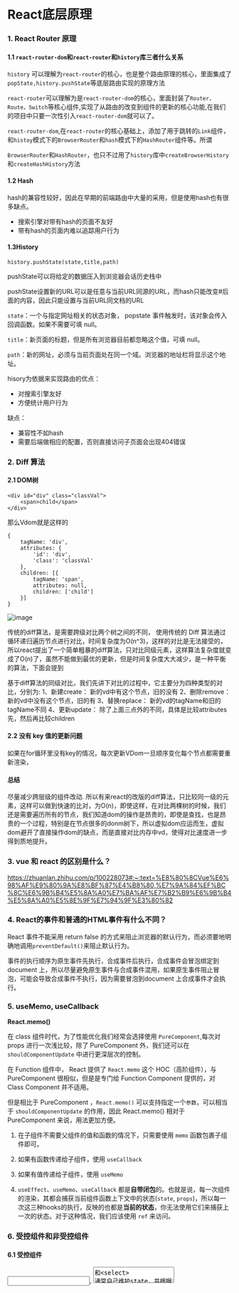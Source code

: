 # React底层原理

### 1. React Router 原理

#### 1.1 `react-router-dom`和`react-router`和`history`库三者什么关系

`history` 可以理解为`react-router`的核心，也是整个路由原理的核心，里面集成了`popState,history.pushState`等底层路由实现的原理方法

`react-router`可以理解为是`react-router-dom`的核心，里面封装了`Router，Route，Switch`等核心组件,实现了从路由的改变到组件的更新的核心功能,在我们的项目中只要一次性引入`react-router-dom`就可以了。

`react-router-dom`,在`react-router`的核心基础上，添加了用于跳转的`Link`组件，和`histoy`模式下的`BrowserRouter`和`hash`模式下的`HashRouter`组件等。所谓

`BrowserRouter`和`HashRouter`，也只不过用了`history`库中`createBrowserHistory`和`createHashHistory`方法

#### 1.2 **Hash**

hash的兼容性较好，因此在早期的前端路由中大量的采用，但是使用hash也有很多缺点。

- 搜索引擎对带有hash的页面不友好
- 带有hash的页面内难以追踪用户行为

#### 1.3**History**

```history.pushState(state,title,path)```

pushState可以将给定的数据压入到浏览器会话历史栈中

pushState设置新的URL可以是任意与当前URL同源的URL，而hash只能改变#后面的内容，因此只能设置与当前URL同文档的URL

`state`：一个与指定网址相关的状态对象， popstate 事件触发时，该对象会传入回调函数。如果不需要可填 null。

`title`：新页面的标题，但是所有浏览器目前都忽略这个值，可填 null。

`path`：新的网址，必须与当前页面处在同一个域。浏览器的地址栏将显示这个地址。



hisory为依据来实现路由的优点：

- 对搜索引擎友好
- 方便统计用户行为

缺点：

- 兼容性不如hash
- 需要后端做相应的配置，否则直接访问子页面会出现404错误



### 2. Diff 算法

#### 2.1 DOM树

```
<div id="div" class="classVal">
    <span>child</span>
</div>
```

那么Vdom就是这样的

```
{
    tagName: 'div',
    attributes: {
        'id': 'div',
        'class': 'classVal'
    },
    children: [{
        tagName: 'span',
        attributes: null,
        children: ['child']
    }]
}
```

![image](https://user-gold-cdn.xitu.io/2019/1/17/16859f41c260b5f3?imageView2/0/w/1280/h/960/format/webp/ignore-error/1)

传统的diff算法，是需要跨级对比两个树之间的不同， 使用传统的 Diff 算法通过循环递归遍历节点进行对比，时间复杂度为O(n^3)，这样的对比是无法接受的，所以react提出了一个简单粗暴的diff算法，只对比同级元素，这样算法复杂度就变成了O(n)了，虽然不能做到最优的更新，但是时间复杂度大大减少，是一种平衡的算法，下面会提到

基于diff算法的同级对比，我们先讲下对比的过程中，它主要分为四种类型的对比，分别为:
 1、新建create： 新的vd中有这个节点，旧的没有
 2、删除remove： 新的vd中没有这个节点，旧的有
 3、替换replace： 新的vd的tagName和旧的tagName不同
 4、更新update： 除了上面三点外的不同，具体是比较attributes先，然后再比较children

#### 2.2 没有 key 值的更新问题

如果在for循环里没有key的情况，每次更新VDom一旦顺序变化每个节点都需要重新渲染，

#### 总结

尽量减少跨层级的组件改动. 所以有来react的改版的diff算法，只比较同一级的元素，这样可以做到快速的比对，为O(n)，即使这样，在对比两棵树的时候，我们还是需要遍历所有的节点，我们知道dom的操作是昂贵的，即使是查找，也是昂贵的一个过程，特别是在节点很多的donm树下，所以虚拟dom应运而生，虚拟dom避开了直接操作dom的缺点，而是直接对比内存中vd，使得对比速度进一步得到质地提升。

 

### 3. vue 和 react 的区别是什么？

https://zhuanlan.zhihu.com/p/100228073#:~:text=%E8%80%8CVue%E6%98%AF%E9%80%9A%E8%BF%87%E4%B8%80,%E7%9A%84%EF%BC%8C%E6%9B%B4%E5%8A%A0%E7%BA%AF%E7%B2%B9%E6%9B%B4%E5%8A%A0%E5%8E%9F%E7%94%9F%E3%80%82



### 4. React的事件和普通的HTML事件有什么不同？

React 事件不能采用 return false 的方式来阻止浏览器的默认行为，而必须要地明确地调用`preventDefault()`来阻止默认行为。

事件的执行顺序为原生事件先执行，合成事件后执行，合成事件会冒泡绑定到 document 上，所以尽量避免原生事件与合成事件混用，如果原生事件阻止冒泡，可能会导致合成事件不执行，因为需要冒泡到document 上合成事件才会执行。



### 5. useMemo, useCallback

**React.memo()**

在 class 组件时代，为了性能优化我们经常会选择使用 `PureComponent`,每次对 props 进行一次浅比较，除了 PureComponent 外，我们还可以在 `shouldComponentUpdate` 中进行更深层次的控制。

在 Function 组件中， React 提供了 `React.memo` 这个 HOC（高阶组件），与 PureComponent 很相似，但是是专门给 Function Component 提供的，对 Class Component 并不适用。

但是相比于 PureComponent ，`React.memo()` 可以支持指定一个`参数`，可以相当于 `shouldComponentUpdate` 的作用，因此 React.memo() 相对于 PureComponent 来说，用法更加方便。



1. 在子组件不需要父组件的值和函数的情况下，只需要使用 `memo` 函数包裹子组件即可。

2. 如果有函数传递给子组件，使用 `useCallback`

3. 如果有值传递给子组件，使用 `useMemo`

4. `useEffect`、`useMemo`、`useCallback` 都是**自带闭包**的。也就是说，每一次组件的渲染，其都会捕获当前组件函数上下文中的状态(`state`, `props`)，所以每一次这三种hooks的执行，反映的也都是**当前的状态**，你无法使用它们来捕获上一次的状态。对于这种情况，我们应该使用 `ref` 来访问。



### 6. 受控组件和非受控组件

#### 6.1 受控组件

<input>, <textarea>和<select> 通常自己维护state，并根据用户输入进行更新。而在React中，可变状态通常保存在state中只能用setState来改变state更新

```js
// 通过state来改变input value值
<input value = {this.state.value} onChange = {this.handleChange}
```



#### 6.2 非受控组件

不再是由react来托管，当不是为每一个状态更新都编写数据处理时，你可以用ref来重DOM节点中获取表单数据

通过`defaultValue`来定义初始值

```js
this.input = React.createRef()
// const input = useRef(null);

handleSubmit(event){
	alert('A name was submitted: ' + this.input.current.value) //如果用了createRef那么就可以在current上通过原生input的DOM来拿到value
}

<form onSubmit={this.handleSubmit}>
	<input type='text' ref={this.input} defaultValue="Bob"/>
</form> 
```



##### 6.2.1 文件输入

用户需要上传文件到服务器，或者通过`fileAPI` 所以它始终是一个非受控组件，因为他的值只能受用户控制

```js
<input type="file" /> //文件操作必须要用到非受控组件
    
const fileOnSelect = () => {
    setUploadMessage("Uploading ...");
    const selectedFile = inputFile.current.files[0];
  };
```

